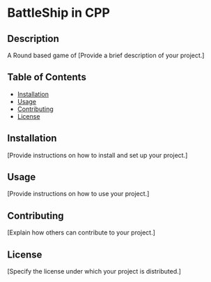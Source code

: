 # BattleShip in CPP

## Description
A Round based game of 
[Provide a brief description of your project.]

## Table of Contents

- [Installation](#installation)
- [Usage](#usage)
- [Contributing](#contributing)
- [License](#license)

## Installation

[Provide instructions on how to install and set up your project.]

## Usage

[Provide instructions on how to use your project.]

## Contributing

[Explain how others can contribute to your project.]

## License

[Specify the license under which your project is distributed.]
